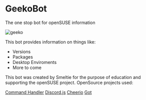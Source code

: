 # GeekoBot
The one stop bot for openSUSE information

![geeko](https://en.opensuse.org/images/c/cd/Button-colour.png)

This bot provides information on things like:
- Versions
- Packages
- Desktop Enviroments
- More to come

This bot was created by Smeltie for the purpose of education and supporting the openSUSE project.
OpenSource projects used:

[Command Handler](https://github.com/AnIdiotsGuide/discordjs-bot-guide)
[Discord.js](https://discord.js.org)
[Cheerio](https://www.npmjs.com/package/cheerio)
[Got](https://www.npmjs.com/package/got)
